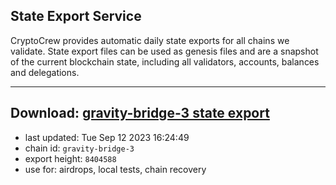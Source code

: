 ## State Export Service
CryptoCrew provides automatic daily state exports for all chains we validate. State export files can be used as genesis files and are a snapshot of the current blockchain state, including all validators, accounts, balances and delegations.

---
**Download: [gravity-bridge-3 state export](https://dl.ccvalidators.com/SERVICE/gravitybridge/gravity-bridge-3_export_8404588.json)**
---

- last updated: Tue Sep 12 2023 16:24:49
- chain id: `gravity-bridge-3`
- export height: `8404588`
- use for: airdrops, local tests, chain recovery
